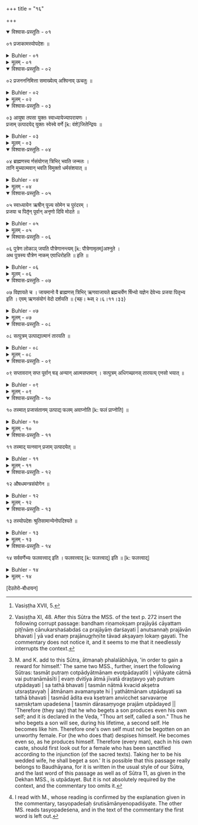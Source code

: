 +++
title = "१६"

+++

<details open><summary>विश्वास-प्रस्तुतिः - ०१</summary>

०१  प्रजाकामस्योपदेशः ॥
</details>

<details><summary>Buhler - ०१</summary>

1. (Now follows some) advice for him who is desirous of offspring.
</details>

<details><summary>मूलम् - ०१</summary>

०१  प्रजाकामस्योपदेशः ॥
</details>

<details open><summary>विश्वास-प्रस्तुतिः - ०२</summary>

०२  प्रजनननिमित्ता समाख्येत्य् अश्विनाव् ऊचतुः ॥
</details>

<details><summary>Buhler - ०२</summary>

2. The two Aśvins have declared, that fame is gained by the procreation (of sons);
</details>

<details><summary>मूलम् - ०२</summary>

०२  प्रजनननिमित्ता समाख्येत्य् अश्विनाव् ऊचतुः ॥
</details>

<details open><summary>विश्वास-प्रस्तुतिः - ०३</summary>

०३  आयुषा तपसा युक्तः स्वाध्यायेज्यापरायणः ।  
प्रजाम् उत्पादयेद् युक्तः स्वेस्वे वर्णे [k: वंशे]जितेन्द्रियः ॥
</details>

<details><summary>Buhler - ०३</summary>

3. 'Performing acts which tend to prolong life and austerities, intent on the performance of the private recitation and of sacrifices, and keeping his organs in subjection, let him carefully beget offspring in his own caste.'
</details>

<details><summary>मूलम् - ०३</summary>

०३  आयुषा तपसा युक्तः स्वाध्यायेज्यापरायणः ।  
प्रजाम् उत्पादयेद् युक्तः स्वेस्वे वर्णे [k: वंशे]जितेन्द्रियः ॥
</details>

<details open><summary>विश्वास-प्रस्तुतिः - ०४</summary>

०४  ब्राह्मणस्य र्णसंयोगस् त्रिभिर् भवति जन्मतः ।  
तानि मुच्यात्मवान् भवति विमुक्तो धर्मसंशयात् ॥
</details>

<details><summary>Buhler - ०४</summary>

4. 'From his birth a Brāhmaṇa is loaded with three debts; these let him pay. A prudent man is free from doubts regarding the sacred law.'
</details>

<details><summary>मूलम् - ०४</summary>

०४  ब्राह्मणस्य र्णसंयोगस् त्रिभिर् भवति जन्मतः ।  
तानि मुच्यात्मवान् भवति विमुक्तो धर्मसंशयात् ॥
</details>

<details open><summary>विश्वास-प्रस्तुतिः - ०५</summary>

०५  स्वाध्यायेन ऋषीन् पूज्य सोमेन च पुरंदरम् ।  
प्रजया च पितृ̄न् पूर्वान् अनृणो दिवि मोदते ॥
</details>

<details><summary>Buhler - ०५</summary>

5. 'If he worships the sages through the study of the Veda, Indra with Soma sacrifices, and the manes of his ancestors through (the procreation of) children, he will rejoice in heaven, free from debt.'
</details>

<details><summary>मूलम् - ०५</summary>

०५  स्वाध्यायेन ऋषीन् पूज्य सोमेन च पुरंदरम् ।  
प्रजया च पितृ̄न् पूर्वान् अनृणो दिवि मोदते ॥
</details>

<details open><summary>विश्वास-प्रस्तुतिः - ०६</summary>

०६  पुत्रेण लोकाञ् जयति पौत्रेणानन्त्यम् [k: पौत्रेणामृतम्]अश्नुते ।  
अथ पुत्रस्य पौत्रेण नाकम् एवाधिरोहति ॥ इति ॥
</details>

<details><summary>Buhler - ०६</summary>

6. 'Through a son he conquers the worlds, through a grandson he obtains immortality, but through his son's grandson he ascends to the (highest) heaven.' (All that) has been declared in the Veda. [^1] 


[^1]:  Vasiṣṭha XVII, 5.
</details>

<details><summary>मूलम् - ०६</summary>

०६  पुत्रेण लोकाञ् जयति पौत्रेणानन्त्यम् [k: पौत्रेणामृतम्]अश्नुते ।  
अथ पुत्रस्य पौत्रेण नाकम् एवाधिरोहति ॥ इति ॥
</details>

<details open><summary>विश्वास-प्रस्तुतिः - ०७</summary>

०७  विज्ञायते च । जायमानो वै ब्राह्मणस् त्रिभिर् ऋणवाजायते ब्रह्मचर्येण र्षिभ्यो यज्ञेन देवेभ्यः प्रजया पितृभ्य इति । एवम् ऋणसंयोगं वेदो दर्शयति ॥ {च्फ़्। ब्ध्स् २।६।११।३३}
</details>

<details><summary>Buhler - ०७</summary>

7. The Veda shows the existence of the three debts in the following (passage): 'A Brāhmaṇa is born loaded with three debts; (he owes) the studentship to the sages, sacrifices to the gods, and a son to the manes;' [^2] 


[^2]:  Vasiṣṭha XI, 48. After this Sūtra the MSS. of the text p. 272 insert the following corrupt passage: bandham riṇamokṣam prajāyāś cāyattam piṭṝnāṃ cānukarshaśabdaś ca prajāyāṃ darśayati | anutsannaḥ prajāvān bhavati | yā vad enaṃ prajānugṛhṇīte tāvad akṣayaṃ lokaṃ gayati. The commentary does not notice it, and it seems to me that it needlessly interrupts the context.
</details>

<details><summary>मूलम् - ०७</summary>

०७  विज्ञायते च । जायमानो वै ब्राह्मणस् त्रिभिर् ऋणवाजायते ब्रह्मचर्येण र्षिभ्यो यज्ञेन देवेभ्यः प्रजया पितृभ्य इति । एवम् ऋणसंयोगं वेदो दर्शयति ॥ {च्फ़्। ब्ध्स् २।६।११।३३}
</details>

<details open><summary>विश्वास-प्रस्तुतिः - ०८</summary>

०८  सत्पुत्रम् उत्पाद्यात्मानं तारयति ॥
</details>

<details><summary>Buhler - ०८</summary>

8. Through the procreation of a virtuous son he saves himself.
</details>

<details><summary>मूलम् - ०८</summary>

०८  सत्पुत्रम् उत्पाद्यात्मानं तारयति ॥
</details>

<details open><summary>विश्वास-प्रस्तुतिः - ०९</summary>

०९  सप्तावरान् सप्त पूर्वान् षड् अन्यान् आत्मसप्तमान् । सत्पुत्रम् अधिगच्छानस् तारयत्य् एनसो भयात् ॥
</details>

<details><summary>Buhler - ०९</summary>

9. He who obtains a virtuous son saves from the fear of sin seven in the descending line and seven in the ascending line, (viz.) six others (in each), himself being the seventh.
</details>

<details><summary>मूलम् - ०९</summary>

०९  सप्तावरान् सप्त पूर्वान् षड् अन्यान् आत्मसप्तमान् । सत्पुत्रम् अधिगच्छानस् तारयत्य् एनसो भयात् ॥
</details>

<details open><summary>विश्वास-प्रस्तुतिः - १०</summary>

१०  तस्मात् प्रजासंतानम् उत्पाद्य फलम् अवाप्नोति [k: फलं प्राप्नोति] ॥
</details>

<details><summary>Buhler - १०</summary>

10. Therefore he obtains a reward if he begets issue.
</details>

<details><summary>मूलम् - १०</summary>

१०  तस्मात् प्रजासंतानम् उत्पाद्य फलम् अवाप्नोति [k: फलं प्राप्नोति] ॥
</details>

<details open><summary>विश्वास-प्रस्तुतिः - ११</summary>

११  तस्माद् यत्नवान् प्रजाम् उत्पादयेत् ॥
</details>

<details><summary>Buhler - ११</summary>

11. Therefore he should sedulously beget offspring, [^3] 


[^3]:  M. and K. add to this Sūtra, ātmanaḥ phalalābhāya, 'in order to gain a reward for himself.' The same two MSS., further, insert the following Sūtras: tasmāt putraṃ cotpādyātmānam evotpādayatīti | vijñāyate cātmā vai putranāmāsīti | evaṃ dvitīya ātmā jīvatā draṣṭavyo yaḥ putram utpādayati | sa tathā bhavati | tasmān nātmā kvacid akṣetra utsraṣṭavyaḥ | ātmānam avamanyate hi | yathātmānam utpādayati sa tathā bhavati | tasmād ādita eva kṣetram anvicchet sarvavarṇe saṃskṛtam upadeśena | tasmin dārasaṃyoge prajām utpādayed || 'Therefore (they say) that he who begets a son produces even his own self; and it is declared in the Veda, "Thou art self, called a son." Thus he who begets a son will see, during his lifetime, a second self. He becomes like him. Therefore one's own self must not be begotten on an unworthy female. For (he who does that) despises himself. He becomes even so, as he produces himself. Therefore (every man), each in his own caste, should first look out for a female who has been sanctified according to the injunction (of the sacred texts). Taking her to be his wedded wife, he shall beget a son.' It is possible that this passage really belongs to Baudhāyana, for it is written in the usual style of our Sūtra, and the last word of this passage as well as of Sūtra 11, as given in the Dekhan MSS., is utpādayet. But it is not absolutely required by the context, and the commentary too omits it.
</details>

<details><summary>मूलम् - ११</summary>

११  तस्माद् यत्नवान् प्रजाम् उत्पादयेत् ॥
</details>

<details open><summary>विश्वास-प्रस्तुतिः - १२</summary>

१२  औषधमन्त्रसंयोगेन ॥
</details>

<details><summary>Buhler - १२</summary>

12. Through the application of medicines and sacred texts.
</details>

<details><summary>मूलम् - १२</summary>

१२  औषधमन्त्रसंयोगेन ॥
</details>

<details open><summary>विश्वास-प्रस्तुतिः - १३</summary>

१३  तस्योपदेशः श्रुतिसामान्येनोपदिश्यते ॥
</details>

<details><summary>Buhler - १३</summary>

13. The advice to him (who is intent on the procreation of children) is given in agreement with the revealed texts. [^4] 


[^4]:  I read with M., whose reading is confirmed by the explanation given in the commentary, tasyopadeśaḥ śrutisāmānyenopadiśyate. The other MS. reads tasyopadeśena, and in the text of the commentary the first word is left out.
</details>

<details><summary>मूलम् - १३</summary>

१३  तस्योपदेशः श्रुतिसामान्येनोपदिश्यते ॥
</details>

<details open><summary>विश्वास-प्रस्तुतिः - १४</summary>

१४  सर्ववर्णेभ्यः फलवत्त्वाद् इति । फलवत्त्वाद् [k: फलत्त्वाद्] इति ॥ [k: फलत्त्वाद्]
</details>

<details><summary>Buhler - १४</summary>

14. For it produces results in the case of all the castes.
</details>

<details><summary>मूलम् - १४</summary>

१४  सर्ववर्णेभ्यः फलवत्त्वाद् इति । फलवत्त्वाद् [k: फलत्त्वाद्] इति ॥ [k: फलत्त्वाद्]
</details>

[देउतेरो-बौधायन]

